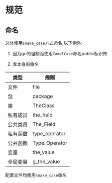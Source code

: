 # 规范

## 命名

总体使用`snake_case`方式命名,以下例外:

1. 因为go的强制而使用`CamelCase`命名public标识符

2. 库本身的命名

| 类型 | 规则 |
| --- | --- |
| 文件 | file |
| 包 | package |
| 类 | TheClass |
| 私有成员 | the_field |
| 公共类员 | The_Field |
| 私有函数 | type_operator |
| 公共函数 | Type_Operator |
| 变量 | the_value |
| 全局变量 | g_the_value |

配置文件均使用`snake_case`命名

